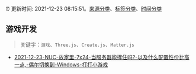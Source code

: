 :alarm_clock: 更新时间: 2021-12-23 08:15:51。[来源分类](../README.md)、[标签分类](../TAGS.md)、[时间分类](../TIMELINE.md)

## 游戏开发


> 关键字：`游戏`、`Three.js`、`Create.js`、`Matter.js`



- [2021-12-23-NUC-放家里-7x24-当服务器能撑住吗?-以及什么配置性价比高一点,-偶尔切换到-Windows-打打小游戏](https://www.v2ex.com/t/824019) 